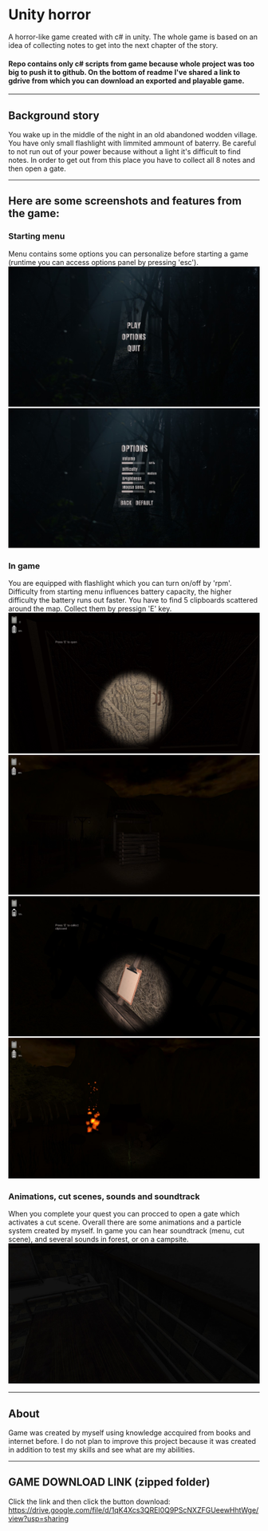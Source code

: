 # Unity horror 
A horror-like game created with c# in unity. The whole game is based on an idea of collecting notes to get into the next chapter of the story. 
#### Repo contains only c# scripts from game because whole project was too big to push it to github. On the bottom of readme I've shared a link to gdrive from which you can download an exported and playable game.  
***
## Background story
You wake up in the middle of the night in an old abandoned wodden village. You have only small flashlight with limmited ammount of baterry. Be careful to not run out of your power because without a light it's difficult to find notes. In order to get out from this place you have to collect all 8 notes and then open a gate.
***
## Here are some screenshots and features from the game:
### Starting menu
Menu contains some options you can personalize before starting a game (runtime you can access options panel by pressing 'esc'). 
![menu.jpg](imgs/mainMenu.jpg) ![opt.jpg](imgs/options.jpg)
### In game
You are equipped with flashlight which you can turn on/off by 'rpm'. Difficulty from starting menu influences battery capacity, the higher difficulty the battery runs out faster. You have to find 5 clipboards scattered around the map. Collect them by pressign 'E' key.
![shack.jpg](imgs/shack.jpg) ![inGame.jpg](imgs/inGame.jpg)  
![note.jpg](imgs/note.jpg) ![campfire.jpg](imgs/campfire.jpg)
### Animations, cut scenes, sounds and soundtrack
When you complete your quest you can procced to open a gate which activates a cut scene. Overall there are some animations and a particle system created by myself. In game you can hear soundtrack (menu, cut scene), and several sounds in forest, or on a campsite.
![hops.jpg](imgs/hosp.jpg)
***
## About
Game was created by myself using knowledge accquired from books and internet before. I do not plan to improve this project because it was created in addition to test my skills and see what are my abilities.
***
## GAME DOWNLOAD LINK (zipped folder)
Click the link and then click the button download: 
https://drive.google.com/file/d/1qK4Xcs3QREl0Q9PScNXZFGUeewHhtWge/view?usp=sharing
